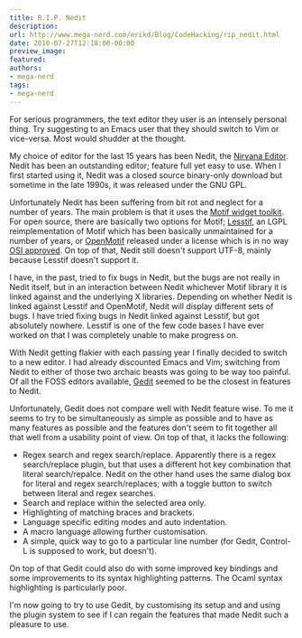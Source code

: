 ```yaml
---
title: R.I.P. Nedit
description:
url: http://www.mega-nerd.com/erikd/Blog/CodeHacking/rip_nedit.html
date: 2010-07-27T12:18:00-00:00
preview_image:
featured:
authors:
- mega-nerd
tags:
- mega-nerd
---
```




<p>
For serious programmers, the text editor they user is an intensely personal
thing.
Try suggesting to an Emacs user that they should switch to Vim or vice-versa.
Most would shudder at the thought.
</p>

<p>
My choice of editor for the last 15 years has been Nedit, the
	<a href="http://www.nedit.org/">
	Nirvana Editor</a>.
Nedit has been an outstanding editor; feature full yet easy to use.
When I first started using it, Nedit was a closed source binary-only download
but sometime in the late 1990s, it was released under the GNU GPL.
</p>

<p>
Unfortunately Nedit has been suffering from bit rot and neglect for a number
of years.
The main problem is that it uses the
	<a href="http://en.wikipedia.org/wiki/Motif_(widget_toolkit)">
	Motif widget toolkit</a>.
For open source, there are basically two options for Motif;
	<a href="http://lesstif.sourceforge.net/">
	Lesstif</a>,
an LGPL reimplementation of Motif which has been basically unmaintained for
a number of years, or
	<a href="http://www.opengroup.org/openmotif/">
	OpenMotif</a>
released under a license which is in no way
	<a href="http://www.opensource.org/">
	OSI approved</a>.
On top of that, Nedit still doesn't support UTF-8, mainly because Lesstif
doesn't support it.
</p>

<p>
I have, in the past, tried to fix bugs in Nedit, but the bugs are not really
in Nedit itself, but in an interaction between Nedit whichever Motif library
it is linked against and the underlying X libraries.
Depending on whether Nedit is linked against Lesstif and OpenMotif, Nedit will
display different sets of bugs.
I have tried fixing bugs in Nedit linked against Lesstif, but got absolutely
nowhere.
Lesstif is one of the few code bases I have ever worked on that I was
completely unable to make progress on.
</p>

<p>
With Nedit getting flakier with each passing year I finally decided to switch
to a new editor.
I had already discounted Emacs and Vim; switching from Nedit to either of those
two archaic beasts was going to be way too painful.
Of all the FOSS editors available,
	<a href="http://projects.gnome.org/gedit/">
	Gedit</a>
seemed to be the closest in features to Nedit.
</p>

<p>
Unfortunately, Gedit does not compare well with Nedit feature wise.
To me it seems to try to be simultaneously as simple as possible and to have as
many features as possible and the features don't seem to fit together all that
well from a usability point of view.
On top of that, it lacks the following:
</p>

<ul>
	<li>Regex search and regex search/replace.
		Apparently there is a regex search/replace plugin, but that uses a
		different hot key combination that literal search/repalce.
		Nedit on the other hand uses the same dialog box for literal and
		regex search/replaces; with a toggle button to switch between literal
		and regex searches. 
		</li>
	<li>Search and replace within the selected area only.
		</li>
	<li>Highlighting of matching braces and brackets.
		</li>
	<li>Language specific editing modes and auto indentation.
		</li>
	<li>A macro language allowing further customisation.
		</li>
	<li>A simple, quick way to go to a particular line number (for Gedit,
		Control-L is supposed to work, but doesn't).
		</li>
</ul>

<p>
On top of that Gedit could also do with some improved key bindings and some
improvements to its syntax highlighting patterns.
The Ocaml syntax highlighting is particularly poor.
</p>

<p>
I'm now going to try to use Gedit, by customising its setup and and using the
plugin system to see if I can regain the features that made Nedit such a
pleasure to use.
</p>






